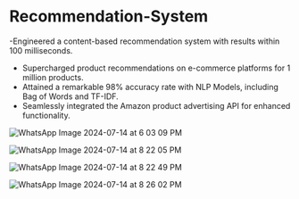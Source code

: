 # Recommendation-System

-Engineered a content-based recommendation system with results within 100 milliseconds.
- Supercharged product recommendations on e-commerce platforms for 1 million products.
- Attained a remarkable 98% accuracy rate with NLP Models, including Bag of Words and TF-IDF.
- Seamlessly integrated the Amazon product advertising API for enhanced functionality.

![WhatsApp Image 2024-07-14 at 6 03 09 PM](https://github.com/user-attachments/assets/dc5f7588-ca8d-4ea9-b298-2718999e55ba)



![WhatsApp Image 2024-07-14 at 8 22 05 PM](https://github.com/user-attachments/assets/17b6dbc5-02d5-462a-ac40-c520f1f46126)


![WhatsApp Image 2024-07-14 at 8 22 49 PM](https://github.com/user-attachments/assets/6730447b-2806-4dc3-ba3b-b700e347ec96)



![WhatsApp Image 2024-07-14 at 8 26 02 PM](https://github.com/user-attachments/assets/4fda235a-a756-4139-b4db-3ef66d5121c1)
